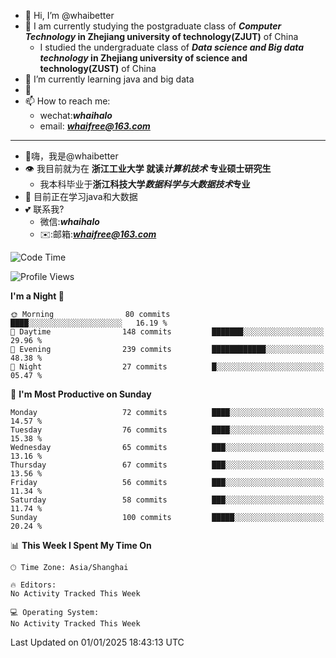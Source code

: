 - 👋 Hi, I’m @whaibetter
- 👀 I am currently studying the postgraduate class of ***Computer Technology* in Zhejiang university of technology(ZJUT)** of China
  -  I studied the undergraduate class of ***Data science and Big data technology* in Zhejiang university of science and technology(ZUST)** of China
- 🌱 I’m currently learning java and big data
- 💞️ 
- 📫 How to reach me: 
  - wechat:***whaihalo***
  - email: ***whaifree@163.com***
 ------------------------
- 👋嗨，我是@whaibetter
- 👁 我目前就为在 **浙江工业大学 就读*计算机技术* 专业硕士研究生**
  - 我本科毕业于**浙江科技大学*数据科学与大数据技术*专业**
- 🌴 目前正在学习java和大数据
- 💕 联系我?
  - 微信:***whaihalo***
  - ✉️:邮箱:***whaifree@163.com***

<!--START_SECTION:waka-->
![Code Time](http://img.shields.io/badge/Code%20Time-663%20hrs%2023%20mins-blue)

![Profile Views](http://img.shields.io/badge/Profile%20Views-0-blue)

**I'm a Night 🦉** 

```text
🌞 Morning                80 commits          ████░░░░░░░░░░░░░░░░░░░░░   16.19 % 
🌆 Daytime                148 commits         ███████░░░░░░░░░░░░░░░░░░   29.96 % 
🌃 Evening                239 commits         ████████████░░░░░░░░░░░░░   48.38 % 
🌙 Night                  27 commits          █░░░░░░░░░░░░░░░░░░░░░░░░   05.47 % 
```
📅 **I'm Most Productive on Sunday** 

```text
Monday                   72 commits          ████░░░░░░░░░░░░░░░░░░░░░   14.57 % 
Tuesday                  76 commits          ████░░░░░░░░░░░░░░░░░░░░░   15.38 % 
Wednesday                65 commits          ███░░░░░░░░░░░░░░░░░░░░░░   13.16 % 
Thursday                 67 commits          ███░░░░░░░░░░░░░░░░░░░░░░   13.56 % 
Friday                   56 commits          ███░░░░░░░░░░░░░░░░░░░░░░   11.34 % 
Saturday                 58 commits          ███░░░░░░░░░░░░░░░░░░░░░░   11.74 % 
Sunday                   100 commits         █████░░░░░░░░░░░░░░░░░░░░   20.24 % 
```


📊 **This Week I Spent My Time On** 

```text
🕑︎ Time Zone: Asia/Shanghai

🔥 Editors: 
No Activity Tracked This Week

💻 Operating System: 
No Activity Tracked This Week
```


 Last Updated on 01/01/2025 18:43:13 UTC
<!--END_SECTION:waka-->
